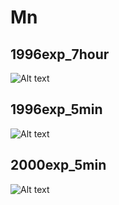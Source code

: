 # Mn

## 1996exp_7hour

![Alt text](Mn_1996exp_7hour.png)

## 1996exp_5min

![Alt text](Mn_1996exp_5min.png)

## 2000exp_5min

![Alt text](Mn_2000exp_5min.png)

